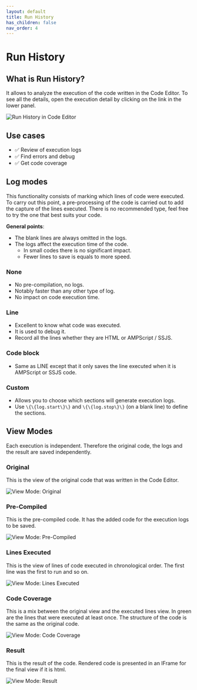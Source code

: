 ```yaml
---
layout: default
title: Run History
has_children: false
nav_order: 4
---
```


# Run History

## What is Run History?

It allows to analyze the execution of the code written in the Code Editor.
To see all the details, open the execution detail by clicking on the link in the lower panel.

![Run History in Code Editor](https://i.ibb.co/zHyFQWW/image.png)

## Use cases

- ✅ Review of execution logs
- ✅ Find errors and debug
- ✅ Get code coverage

## Log modes
This functionality consists of marking which lines of code were executed.
To carry out this point, a pre-processing of the code is carried out to add the capture of the lines executed.
There is no recommended type, feel free to try the one that best suits your code.

**General points**:
- The blank lines are always omitted in the logs.
- The logs affect the execution time of the code.
  - In small codes there is no significant impact.
  - Fewer lines to save is equals to more speed.

### None
- No pre-compilation, no logs.
- Notably faster than any other type of log.
- No impact on code execution time.

### Line
- Excellent to know what code was executed.
- It is used to debug it.
- Record all the lines whether they are HTML or AMPScript / SSJS.

### Code block
- Same as LINE except that it only saves the line executed when it is AMPScript or SSJS code.

### Custom
- Allows you to choose which sections will generate execution logs.
- Use `\{\{log.start\}\}` and `\{\{log.stop\}\}` (on a blank line) to define the sections.

## View Modes
Each execution is independent. Therefore the original code, the logs and the result are saved independently.

### Original
This is the view of the original code that was written in the Code Editor.

![View Mode: Original](https://i.ibb.co/XybgqN8/image.png)

### Pre-Compiled
This is the pre-compiled code. It has the added code for the execution logs to be saved.

![View Mode: Pre-Compiled](https://i.ibb.co/RCQFwFx/image.png)

### Lines Executed
This is the view of lines of code executed in chronological order. The first line was the first to run and so on.

![View Mode: Lines Executed](https://i.ibb.co/PG308Nn/image.png)

### Code Coverage
This is a mix between the original view and the executed lines view. In green are the lines that were executed at least once. The structure of the code is the same as the original code.

![View Mode: Code Coverage](https://i.ibb.co/1zrHsVP/image.png)

### Result
This is the result of the code. Rendered code is presented in an IFrame for the final view if it is html.

![View Mode: Result](https://i.ibb.co/mFV9yQW/image.png)